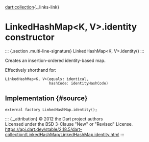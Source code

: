 [dart:collection](../../dart-collection/dart-collection-library){._links-link}

LinkedHashMap\<K, V\>.identity constructor
==========================================

::: {.section .multi-line-signature}
LinkedHashMap\<K, V\>.identity()
:::

Creates an insertion-ordered identity-based map.

Effectively shorthand for:

``` {.language-dart data-language="dart"}
LinkedHashMap<K, V>(equals: identical,
                    hashCode: identityHashCode)
```

Implementation {#source}
--------------

``` {.language-dart data-language="dart"}
external factory LinkedHashMap.identity();
```

::: {._attribution}
© 2012 the Dart project authors\
Licensed under the BSD 3-Clause \"New\" or \"Revised\" License.\
<https://api.dart.dev/stable/2.18.5/dart-collection/LinkedHashMap/LinkedHashMap.identity.html>
:::
